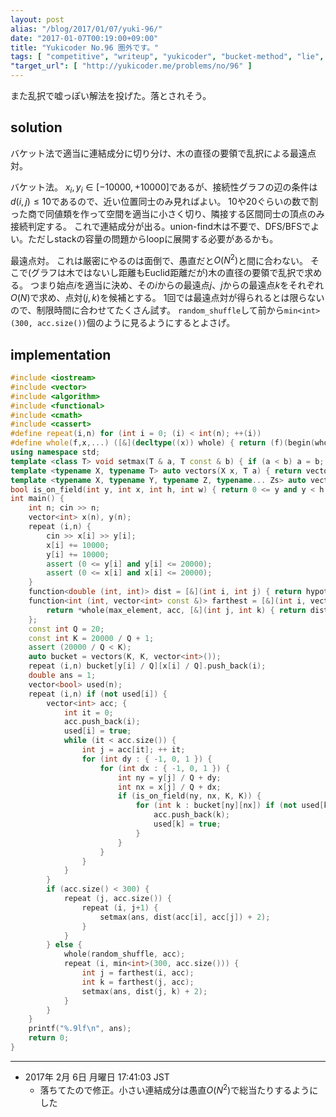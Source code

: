 ```yaml
---
layout: post
alias: "/blog/2017/01/07/yuki-96/"
date: "2017-01-07T00:19:00+09:00"
title: "Yukicoder No.96 圏外です。"
tags: [ "competitive", "writeup", "yukicoder", "bucket-method", "lie", "farthest-point-pair", "randomized-algorithm" ]
"target_url": [ "http://yukicoder.me/problems/no/96" ]
---
```


また乱択で嘘っぽい解法を投げた。落とされそう。

## solution

バケット法で適当に連結成分に切り分け、木の直径の要領で乱択による最遠点対。

バケット法。
$x_i, y_i \in [- 10000, + 10000]$であるが、接続性グラフの辺の条件は$d(i,j) \le 10$であるので、近い位置同士のみ見ればよい。
$10$や$20$ぐらいの数で割った商で同値類を作って空間を適当に小さく切り、隣接する区間同士の頂点のみ接続判定する。
これで連結成分が出る。union-find木は不要で、DFS/BFSでよい。ただしstackの容量の問題からloopに展開する必要があるかも。

最遠点対。
これは厳密にやるのは面倒で、愚直だと$O(N^2)$と間に合わない。
そこで(グラフは木ではないし距離もEuclid距離だが)木の直径の要領で乱択で求める。
つまり始点$i$を適当に決め、その$i$からの最遠点$j$、$j$からの最遠点$k$をそれぞれ$O(N)$で求め、点対$(j,k)$を候補とする。
$1$回では最遠点対が得られるとは限らないので、制限時間に合わせてたくさん試す。
`random_shuffle`して前から`min<int>(300, acc.size())`個のように見るようにするとよさげ。


## implementation

``` c++
#include <iostream>
#include <vector>
#include <algorithm>
#include <functional>
#include <cmath>
#include <cassert>
#define repeat(i,n) for (int i = 0; (i) < int(n); ++(i))
#define whole(f,x,...) ([&](decltype((x)) whole) { return (f)(begin(whole), end(whole), ## __VA_ARGS__); })(x)
using namespace std;
template <class T> void setmax(T & a, T const & b) { if (a < b) a = b; }
template <typename X, typename T> auto vectors(X x, T a) { return vector<T>(x, a); }
template <typename X, typename Y, typename Z, typename... Zs> auto vectors(X x, Y y, Z z, Zs... zs) { auto cont = vectors(y, z, zs...); return vector<decltype(cont)>(x, cont); }
bool is_on_field(int y, int x, int h, int w) { return 0 <= y and y < h and 0 <= x and x < w; }
int main() {
    int n; cin >> n;
    vector<int> x(n), y(n);
    repeat (i,n) {
        cin >> x[i] >> y[i];
        x[i] += 10000;
        y[i] += 10000;
        assert (0 <= y[i] and y[i] <= 20000);
        assert (0 <= x[i] and x[i] <= 20000);
    }
    function<double (int, int)> dist = [&](int i, int j) { return hypot(x[i] - x[j], y[i] - y[j]); };
    function<int (int, vector<int> const &)> farthest = [&](int i, vector<int> const & acc) {
        return *whole(max_element, acc, [&](int j, int k) { return dist(i, j) < dist(i, k); });
    };
    const int Q = 20;
    const int K = 20000 / Q + 1;
    assert (20000 / Q < K);
    auto bucket = vectors(K, K, vector<int>());
    repeat (i,n) bucket[y[i] / Q][x[i] / Q].push_back(i);
    double ans = 1;
    vector<bool> used(n);
    repeat (i,n) if (not used[i]) {
        vector<int> acc; {
            int it = 0;
            acc.push_back(i);
            used[i] = true;
            while (it < acc.size()) {
                int j = acc[it]; ++ it;
                for (int dy : { -1, 0, 1 }) {
                    for (int dx : { -1, 0, 1 }) {
                        int ny = y[j] / Q + dy;
                        int nx = x[j] / Q + dx;
                        if (is_on_field(ny, nx, K, K)) {
                            for (int k : bucket[ny][nx]) if (not used[k] and dist(j, k) <= 10) {
                                acc.push_back(k);
                                used[k] = true;
                            }
                        }
                    }
                }
            }
        }
        if (acc.size() < 300) {
            repeat (j, acc.size()) {
                repeat (i, j+1) {
                    setmax(ans, dist(acc[i], acc[j]) + 2);
                }
            }
        } else {
            whole(random_shuffle, acc);
            repeat (i, min<int>(300, acc.size())) {
                int j = farthest(i, acc);
                int k = farthest(j, acc);
                setmax(ans, dist(j, k) + 2);
            }
        }
    }
    printf("%.9lf\n", ans);
    return 0;
}
```

---

-   2017年  2月  6日 月曜日 17:41:03 JST
    -   落ちてたので修正。小さい連結成分は愚直$O(N^2)$で総当たりするようにした
